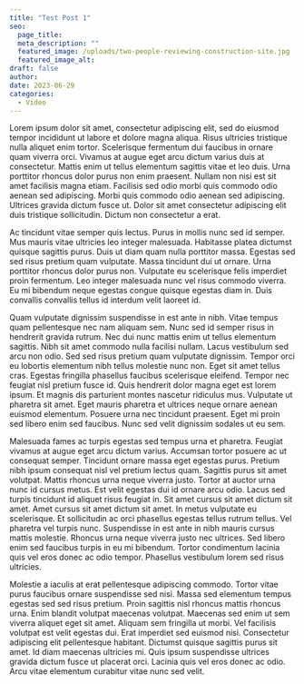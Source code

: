 ```yaml
---
title: "Test Post 1"
seo:
  page_title: 
  meta_description: ""
  featured_image: /uploads/two-people-reviewing-construction-site.jpg
  featured_image_alt:
draft: false
author:
date: 2023-06-29
categories:
  - Video
---
```


Lorem ipsum dolor sit amet, consectetur adipiscing elit, sed do eiusmod tempor incididunt ut labore et dolore magna aliqua. Risus ultricies tristique nulla aliquet enim tortor. Scelerisque fermentum dui faucibus in ornare quam viverra orci. Vivamus at augue eget arcu dictum varius duis at consectetur. Mattis enim ut tellus elementum sagittis vitae et leo duis. Urna porttitor rhoncus dolor purus non enim praesent. Nullam non nisi est sit amet facilisis magna etiam. Facilisis sed odio morbi quis commodo odio aenean sed adipiscing. Morbi quis commodo odio aenean sed adipiscing. Ultrices gravida dictum fusce ut. Dolor sit amet consectetur adipiscing elit duis tristique sollicitudin. Dictum non consectetur a erat.

Ac tincidunt vitae semper quis lectus. Purus in mollis nunc sed id semper. Mus mauris vitae ultricies leo integer malesuada. Habitasse platea dictumst quisque sagittis purus. Duis ut diam quam nulla porttitor massa. Egestas sed sed risus pretium quam vulputate. Massa tincidunt dui ut ornare. Urna porttitor rhoncus dolor purus non. Vulputate eu scelerisque felis imperdiet proin fermentum. Leo integer malesuada nunc vel risus commodo viverra. Eu mi bibendum neque egestas congue quisque egestas diam in. Duis convallis convallis tellus id interdum velit laoreet id.

Quam vulputate dignissim suspendisse in est ante in nibh. Vitae tempus quam pellentesque nec nam aliquam sem. Nunc sed id semper risus in hendrerit gravida rutrum. Nec dui nunc mattis enim ut tellus elementum sagittis. Nibh sit amet commodo nulla facilisi nullam. Lacus vestibulum sed arcu non odio. Sed sed risus pretium quam vulputate dignissim. Tempor orci eu lobortis elementum nibh tellus molestie nunc non. Eget sit amet tellus cras. Egestas fringilla phasellus faucibus scelerisque eleifend. Tempor nec feugiat nisl pretium fusce id. Quis hendrerit dolor magna eget est lorem ipsum. Et magnis dis parturient montes nascetur ridiculus mus. Vulputate ut pharetra sit amet. Eget mauris pharetra et ultrices neque ornare aenean euismod elementum. Posuere urna nec tincidunt praesent. Eget mi proin sed libero enim sed faucibus. Nunc sed velit dignissim sodales ut eu sem.

Malesuada fames ac turpis egestas sed tempus urna et pharetra. Feugiat vivamus at augue eget arcu dictum varius. Accumsan tortor posuere ac ut consequat semper. Tincidunt ornare massa eget egestas purus. Pretium nibh ipsum consequat nisl vel pretium lectus quam. Sagittis purus sit amet volutpat. Mattis rhoncus urna neque viverra justo. Tortor at auctor urna nunc id cursus metus. Est velit egestas dui id ornare arcu odio. Lacus sed turpis tincidunt id aliquet risus feugiat in. Sit amet cursus sit amet dictum sit amet. Amet cursus sit amet dictum sit amet. In metus vulputate eu scelerisque. Et sollicitudin ac orci phasellus egestas tellus rutrum tellus. Vel pharetra vel turpis nunc. Suspendisse in est ante in nibh mauris cursus mattis molestie. Rhoncus urna neque viverra justo nec ultrices. Sed libero enim sed faucibus turpis in eu mi bibendum. Tortor condimentum lacinia quis vel eros donec ac odio tempor. Phasellus vestibulum lorem sed risus ultricies.

Molestie a iaculis at erat pellentesque adipiscing commodo. Tortor vitae purus faucibus ornare suspendisse sed nisi. Massa sed elementum tempus egestas sed sed risus pretium. Proin sagittis nisl rhoncus mattis rhoncus urna. Enim blandit volutpat maecenas volutpat. Maecenas sed enim ut sem viverra aliquet eget sit amet. Aliquam sem fringilla ut morbi. Vel facilisis volutpat est velit egestas dui. Erat imperdiet sed euismod nisi. Consectetur adipiscing elit pellentesque habitant. Dictumst quisque sagittis purus sit amet. Id diam maecenas ultricies mi. Quis ipsum suspendisse ultrices gravida dictum fusce ut placerat orci. Lacinia quis vel eros donec ac odio. Arcu vitae elementum curabitur vitae nunc sed velit.